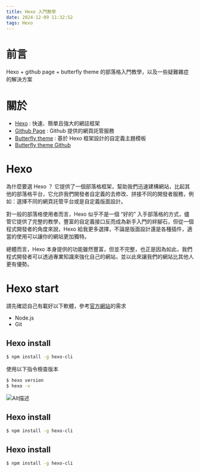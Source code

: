 ```yaml
---
title: Hexo 入門教學
date: 2024-12-09 11:32:52
tags: Hexo 
---
```


# 前言
Hexo + github page + butterfly theme 的部落格入門教學，以及一些疑難雜症的解決方案

# 關於
* [Hexo](https://hexo.io/zh-tw/) : 快速、簡單且強大的網誌框架
* [Github Page](https://pages.github.com/) : Github 提供的網頁託管服務
* [Butterfly theme](https://butterf) : 基於 Hexo 框架設計的自定義主題模板
* [Butterfly theme Github](https://github.com/jerryc127/hexo-theme-butterfly)

# Hexo
為什麼要選 Hexo ？ 它提供了一個部落格框架，幫助我們迅速建構網站，比起其他的部落格平台，它允許我們開發者自定義的去修改、拼接不同的開發者服務，例如：選擇不同的網頁託管平台或是自定義版面設計。

對一般的部落格使用者而言，Hexo 似乎不是一個 “好的” 入手部落格的方式，儘管它提供了完整的教學，豐富的自定義接口反而成為新手入門的絆腳石，但從一個程式開發者的角度來說，Hexo 給我更多選擇，不論是版面設計還是各種插件，適當的使用可以讓你的網站更加獨特。

總體而言，Hexo 本身提供的功能雖然豐富，但並不完整，也正是因為如此，我們程式開發者可以透過專業知識來強化自己的網站，並以此來讓我們的網站比其他人更有優勢。

# Hexo start
請先確認自己有載好以下軟體，參考[官方網站](https://hexo.io/zh-tw/docs/)的需求
* Node.js
* Git

## Hexo install

```bash
$ npm install -g hexo-cli
```

使用以下指令檢查版本
```bash
$ hexo version
$ hexo -v
```
![Alt描述](/1.png)

## Hexo install

```bash
$ npm install -g hexo-cli
```

## Hexo install

```bash
$ npm install -g hexo-cli
```